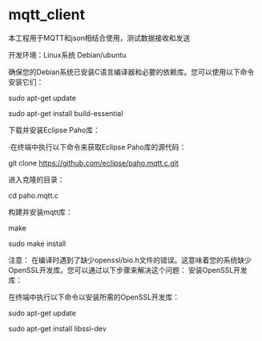 # mqtt_client

本工程用于MQTT和json相结合使用，测试数据接收和发送

开发环境：Linux系统 Debian/ubuntu

确保您的Debian系统已安装C语言编译器和必要的依赖库。您可以使用以下命令安装它们：

sudo apt-get update

sudo apt-get install build-essential

下载并安装Eclipse Paho库：

·在终端中执行以下命令来获取Eclipse Paho库的源代码：

git clone https://github.com/eclipse/paho.mqtt.c.git

进入克隆的目录：

cd paho.mqtt.c

构建并安装mqtt库：

make

sudo make install



注意：
在编译时遇到了缺少openssl/bio.h文件的错误。这意味着您的系统缺少OpenSSL开发库。您可以通过以下步骤来解决这个问题：
安装OpenSSL开发库：

在终端中执行以下命令以安装所需的OpenSSL开发库：

sudo apt-get update

sudo apt-get install libssl-dev
